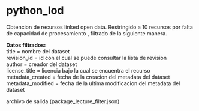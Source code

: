 # python_lod
Obtencion de recursos linked open data.
Restringido a 10 recursos por falta de capacidad de procesamiento , filtrado de la siguiente manera.

<strong>Datos filtrados:</strong><br/>
        title = nombre del dataset<br/>
        revision_id = id con el cual se puede consultar la lista de revision<br/>
        author = creador del dataset<br/>
        license_title = licencia bajo la cual se encuentra el recurso<br/>
        metadata_created = fecha de la creacion del metadata del dataset<br/>
        metadata_modified = fecha de la ultima modificacion del metadata del dataset<br/>

archivo de salida (package_lecture_filter.json)
